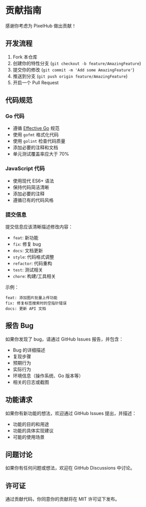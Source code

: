 # 贡献指南

感谢你考虑为 PixelHub 做出贡献！

## 开发流程

1. Fork 本仓库
2. 创建你的特性分支 (`git checkout -b feature/AmazingFeature`)
3. 提交你的修改 (`git commit -m 'Add some AmazingFeature'`)
4. 推送到分支 (`git push origin feature/AmazingFeature`)
5. 开启一个 Pull Request

## 代码规范

### Go 代码

- 遵循 [Effective Go](https://golang.org/doc/effective_go) 规范
- 使用 `gofmt` 格式化代码
- 使用 `golint` 检查代码质量
- 添加必要的注释和文档
- 单元测试覆盖率应大于 70%

### JavaScript 代码

- 使用现代 ES6+ 语法
- 保持代码简洁清晰
- 添加必要的注释
- 遵循已有的代码风格

### 提交信息

提交信息应该清晰描述修改内容：

- `feat`: 新功能
- `fix`: 修复 bug
- `docs`: 文档更新
- `style`: 代码格式调整
- `refactor`: 代码重构
- `test`: 测试相关
- `chore`: 构建/工具相关

示例：
```
feat: 添加图片批量上传功能
fix: 修复标签搜索时的空指针错误
docs: 更新 API 文档
```

## 报告 Bug

如果你发现了 bug，请通过 GitHub Issues 报告，并包含：

- Bug 的详细描述
- 复现步骤
- 预期行为
- 实际行为
- 环境信息（操作系统、Go 版本等）
- 相关的日志或截图

## 功能请求

如果你有新功能的想法，欢迎通过 GitHub Issues 提出，并描述：

- 功能的目的和用途
- 功能的具体实现建议
- 可能的使用场景

## 问题讨论

如果你有任何问题或想法，欢迎在 GitHub Discussions 中讨论。

## 许可证

通过贡献代码，你同意你的贡献将在 MIT 许可证下发布。

